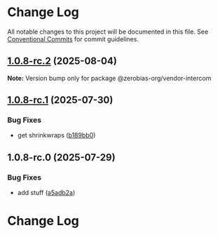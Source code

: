 # Change Log

All notable changes to this project will be documented in this file.
See [Conventional Commits](https://conventionalcommits.org) for commit guidelines.

## [1.0.8-rc.2](https://github.com/zerobias-org/vendor/compare/@zerobias-org/vendor-intercom@1.0.8-rc.1...@zerobias-org/vendor-intercom@1.0.8-rc.2) (2025-08-04)

**Note:** Version bump only for package @zerobias-org/vendor-intercom





## [1.0.8-rc.1](https://github.com/zerobias-org/vendor/compare/@zerobias-org/vendor-intercom@1.0.8-rc.0...@zerobias-org/vendor-intercom@1.0.8-rc.1) (2025-07-30)


### Bug Fixes

* get shrinkwraps ([b189bb0](https://github.com/zerobias-org/vendor/commit/b189bb0cf53ad66427530ccc0eab7824527942d3))





## 1.0.8-rc.0 (2025-07-29)


### Bug Fixes

* add stuff ([a5adb2a](https://github.com/zerobias-org/vendor/commit/a5adb2aecd0670c42e9077affecb6a047bf30fc6))





# Change Log
